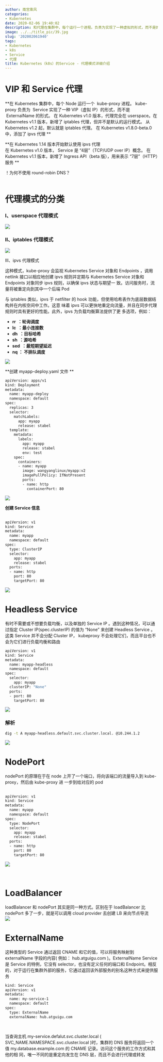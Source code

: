 ```yaml
---
author: 南宫乘风
categories:
- Kubernetes
date: 2020-02-06 19:40:02
description: 和代理在集群中，每个运行一个进程。负责为实现了一种虚拟的形式，而不是的形式。在版本，代理完全在。在版本，新增了代理，但并不是默认的运行模式。从起，默认就是代理。在中，添加了代理在版本开始默认使用代理在。。。。。。。
image: ../../title_pic/39.jpg
slug: '202002061940'
tags:
- Kubernetes
- k8s
- Service
- 代理
title: Kubernetes（k8s）的Service - 代理模式详细介绍
---
```


<!--more-->

# VIP 和 Service 代理 

**在 Kubernetes 集群中，每个 Node 运行一个  kube-proxy 进程。 kube-proxy 负责为  Service 实现了一种 VIP（虚拟 IP）的形式，而不是  ExternalName 的形式。 在 Kubernetes v1.0 版本，代理完全在 userspace。在 Kubernetes v1.1 版本，新增了 iptables 代理，但并不是默认的运行模式。 从 Kubernetes v1.2 起，默认就是 iptables 代理。 在 Kubernetes v1.8.0-beta.0 中，添加了 ipvs 代理 **

**在 Kubernetes 1.14 版本开始默认使用 ipvs 代理  
在 Kubernetes v1.0 版本， Service 是 “4层”（TCP/UDP over IP）概念。 在 Kubernetes v1.1 版本，新增了 Ingress API（beta 版），用来表示 “7层”（HTTP）服务 **

！为何不使用 round-robin DNS？   
  

# 代理模式的分类 

### Ⅰ、userspace 代理模式 

![](../../image/20200206170910197.png)

### Ⅱ、iptables 代理模式 

![](../../image/20200206170935582.png)

Ⅲ、ipvs 代理模式 

这种模式，kube-proxy 会监视 Kubernetes Service 对象和 Endpoints ，调用 netlink 接口以相应地创建 ipvs 规则并定期与 Kubernetes Service 对象和 Endpoints 对象同步 ipvs 规则，以确保 ipvs 状态与期望一 致。访问服务时，流量将被重定向到其中一个后端 Pod 

与 iptables 类似，ipvs 于 netﬁlter 的 hook 功能，但使用哈希表作为底层数据结构并在内核空间中工作。这意 味着 ipvs 可以更快地重定向流量，并且在同步代理规则时具有更好的性能。此外，ipvs 为负载均衡算法提供了更 多选项，例如：

- **rr  ：轮询调度**
- **lc  ：最小连接数**
- **dh  ：目标哈希**
- **sh  ：源哈希**
- **sed  ：最短期望延迟**
- **nq ： 不排队调度**

![](../../image/20200206171033572.png)

**创建 myapp-deploy.yaml 文件 **

```bash
apiVersion: apps/v1
kind: Deployment
metadata:
  name: myapp-deploy
  namespace: default
spec:
  replicas: 3
  selector:
    matchLabels:
      app: myapp
      release: stabel
  template:
    metadata:
      labels:
        app: myapp
        release: stabel
        env: test
    spec:
      containers:
      - name: myapp
        image: wangyanglinux/myapp:v2
        imagePullPolicy: IfNotPresent
        ports:
        - name: http
          containerPort: 80
```

![](../../image/20200206180043590.png)

**创建 Service 信息**  
 

```bash
apiVersion: v1
kind: Service
metadata:
  name: myapp
  namespace: default
spec:
  type: ClusterIP
  selector:
    app: myapp
    release: stabel
  ports:
  - name: http
    port: 80
    targetPort: 80
```

![](../../image/20200206182838531.png)

# Headless Service 

有时不需要或不想要负载均衡，以及单独的 Service IP 。遇到这种情况，可以通过指定 Cluster IP\(spec.clusterIP\) 的值为 “None” 来创建 Headless Service 。这类 Service 并不会分配 Cluster IP， kubeproxy 不会处理它们，而且平台也不会为它们进行负载均衡和路由

```bash
apiVersion: v1
kind: Service
metadata:
  name: myapp-headless
  namespace: default
spec:
  selector:
    app: myapp
  clusterIP: "None"
  ports: 
  - port: 80
    targetPort: 80
```

![](../../image/20200206183648232.png)

### 解析

```bash
dig -t A myapp-headless.default.svc.cluster.local. @10.244.1.2
```

![](../../image/20200206184236830.png)

# NodePort 

nodePort 的原理在于在 node 上开了一个端口，将向该端口的流量导入到 kube-proxy，然后由 kube-proxy 进 一步到给对应的 pod  
 

```bash
apiVersion: v1
kind: Service
metadata:
  name: myapp
  namespace: default
spec:
  type: NodePort
  selector:
    app: myapp
    release: stabel
  ports:
  - name: http
    port: 80
    targetPort: 80
```

![](../../image/20200206192449572.png)

 

# LoadBalancer 

loadBalancer 和 nodePort 其实是同一种方式。区别在于 loadBalancer 比 nodePort 多了一步，就是可以调用 cloud provider 去创建 LB 来向节点导流  
![](../../image/20200206193040949.png)

# ExternalName 

这种类型的 Service 通过返回 CNAME 和它的值，可以将服务映射到 externalName 字段的内容\( 例如： hub.atguigu.com \)。ExternalName Service 是 Service 的特例，它没有 selector，也没有定义任何的端口和 Endpoint。相反的，对于运行在集群外部的服务，它通过返回该外部服务的别名这种方式来提供服务

```bash
kind: Service
apiVersion: v1
metadata:
  name: my-service-1
  namespace: default
spec:
  type: ExternalName
  externalName: hub.atguigu.com
```

 

当查询主机 my-service.defalut.svc.cluster.local \( SVC\_NAME.NAMESPACE.svc.cluster.local \)时，集群的 DNS 服务将返回一个值 my.database.example.com 的 CNAME 记录。访问这个服务的工作方式和其他的相 同，唯一不同的是重定向发生在 DNS 层，而且不会进行代理或转发